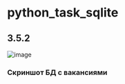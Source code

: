# python_task_sqlite

## 3.5.2
![image](https://user-images.githubusercontent.com/48767823/210133712-1cb01fc5-0619-48fc-ac8d-0687293e43a2.png)
### Cкриншот БД с вакансиями
